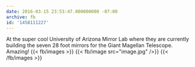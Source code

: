 ```yaml
---
date: 2016-03-15 23:53:47.000000000 -07:00
archive: fb
id: '1458111227'
---
```


At the super cool University of Arizona Mirror Lab where they are currently building the seven 28 foot mirrors for the Giant Magellan Telescope. Amazing!
{{< fb/images >}}
{{< fb/image src="image.jpg" />}}
{{< /fb/images >}}

